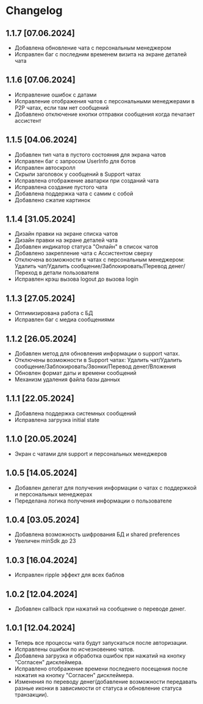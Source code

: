 # Changelog

## 1.1.7 [07.06.2024]

- Добавлена обновление чата с персональным менеджером
- Исправлен баг с последним временем визита на экране деталей чата

## 1.1.6 [07.06.2024]

- Исправление ошибок с датами
- Исправление отображения чатов с персональными менеджерами в P2P чатах, если там нет сообщений
- Добавлено отключение кнопки отправки сообщения когда печатает ассистент

## 1.1.5 [04.06.2024]

- Добавлен тип чата в пустого состояния для экрана чатов
- Исправлен баг с запросом UserInfo для ботов
- Исправлен автоскролл
- Скрыли заголовок у сообщений в Support чатах
- Исправлена отображение аватарки при созданий чата
- Исправлена создание пустого чата
- Добавлена поддержка чата с самим с собой
- Добавлено сжатие картинок

## 1.1.4 [31.05.2024]

- Дизайн правки на экране списка чатов
- Дизайн правки на экране деталей чата
- Добавлен индикатор статуса "Онлайн" в список чатов
- Добавлено закрепление чата с Ассистентом сверху
- Отключена возможности в чатах с персональным менеджером: Удалить чат/Удалить сообщение/Заблокировать/Перевод денег/
  Переход в детали пользователя
- Исправлен крэш вызова logout до вызова login

## 1.1.3 [27.05.2024]

- Оптимизирована работа с БД
- Исправлен баг с медиа сообщениями

## 1.1.2 [26.05.2024]

- Добавлен метод для обновления информации о support чатах.
- Отключены возможности в Support чатах: Удалить чат/Удалить сообщение/Заблокировать/Звонки/Перевод денег/Вложения
- Обновлен формат даты и времени сообщений
- Механизм удаления файла базы данных

## 1.1.1 [22.05.2024]

- Добавлена поддержка системных сообщений
- Исправлена загрузка initial state

## 1.1.0 [20.05.2024]

- Экран с чатами для support и персональных менеджеров

## 1.0.5 [14.05.2024]

- Добавлен делегат для получения информации о чатах с поддержкой и персональных менеджерах
- Переделана логика получения информации о пользователе

## 1.0.4 [03.05.2024]

- Добавлена возможность шифрования БД и shared preferences
- Увеличен minSdk до 23

## 1.0.3 [16.04.2024]

- Исправлен ripple эффект для всех баблов

## 1.0.2 [12.04.2024]

- Добавлен callback при нажатий на сообщение о переводе денег.

## 1.0.1 [12.04.2024]

- Теперь все процессы чата будут запускаться после авторизации.
- Исправлены ошибки по исчезновению чатов.
- Добавлена загрузка и обработка ошибок при нажатий на кнопку "Согласен" дисклеймера.
- Исправлено отображение времени последнего посещения после нажатия на кнопку "Согласен" дисклеймера.
- Изменения по переводу денег(добавление возможности передавать разные иконки в зависимости от статуса и обновление
  статуса транзакции).
